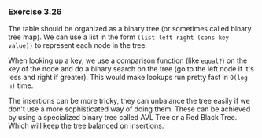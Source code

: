 ### Exercise 3.26
The table should be organized as a binary tree (or sometimes called binary tree map). We can use a list in the form `(list left right (cons key value))` to represent each node in the tree.

When looking up a key, we use a comparison function (like `equal?`) on the key of the node and do a binary search on the tree (go to the left node if it's less and right if greater). This would make lookups run pretty fast in `O(log n)` time.

The insertions can be more tricky, they can unbalance the tree easily if we don't use a more sophisticated way of doing them. These can be achieved by using a specialized binary tree called AVL Tree or a Red Black Tree. Which will keep the tree balanced on insertions.
